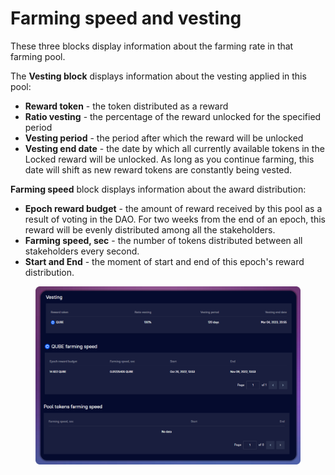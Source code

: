 # Farming speed and vesting

These three blocks display information about the farming rate in that farming pool.

The **Vesting block** displays information about the vesting applied in this pool:&#x20;

* **Reward token** - the token distributed as a reward
* **Ratio vesting** - the percentage of the reward unlocked for the specified period
* **Vesting period** - the period after which the reward will be unlocked
* **Vesting end date** - the date by which all currently available tokens in the Locked reward will be unlocked. As long as you continue farming, this date will shift as new reward tokens are constantly being vested.

**Farming speed** block displays information about the award distribution:

* **Epoch reward budget** - the amount of reward received by this pool as a result of voting in the DAO. For two weeks from the end of an epoch, this reward will be evenly distributed among all the stakeholders.
* **Farming speed, sec** - the number of tokens distributed between all stakeholders every second.
* **Start and End** - the moment of start and end of this epoch's reward distribution.

<figure><img src="../../../../../.gitbook/assets/image (5).png" alt=""><figcaption></figcaption></figure>

